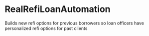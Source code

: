 # RealRefiLoanAutomation
Builds new refi options for previous borrowers so loan officers have personalized refi options for past clients
